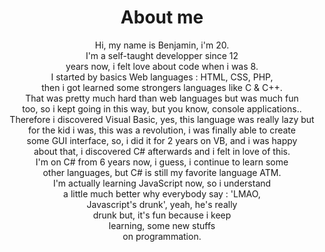 <div align="center">

# About me
    
Hi, my name is Benjamin, i'm 20.<br>
I'm  a self-taught developper since  12<br>
years now, i felt love about code when i was 8.<br>
I started by basics Web languages : HTML, CSS, PHP,<br>
then i got learned some strongers languages like C & C++.<br>
That was pretty much hard than web languages but was much fun<br>
too, so i kept going in this way, but you know, console applications..<br>
Therefore i discovered Visual Basic, yes, this language was really lazy but<br>
for the kid i was, this was a revolution, i was finally able to create<br>
some GUI interface, so, i did it for 2 years on VB, and i was happy<br>
about that, i discovered C# afterwards and i felt in love of this.<br>
I'm on C# from 6 years now, i guess, i continue to learn some<br>
other languages, but C# is still my favorite language ATM.<br>
I'm actually learning JavaScript now, so i understand<br>
a little much better why everybody say : 'LMAO, <br>
Javascript's drunk', yeah, he's really <br>
drunk but, it's fun because i keep<br>
learning, some new stuffs<br>
on programmation.<br>
</div>
